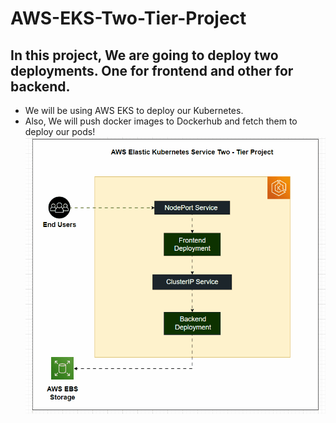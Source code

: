 # AWS-EKS-Two-Tier-Project

## In this project, We are going to deploy two deployments. One for frontend and other for backend.
 - We will be using AWS EKS to deploy our Kubernetes.
 - Also, We will push docker images to Dockerhub and fetch them to deploy our pods!
![](https://github.com/Prashun08/AWS-EKS-Two-Tier-Project/blob/main/AWS_EKS.gif)
